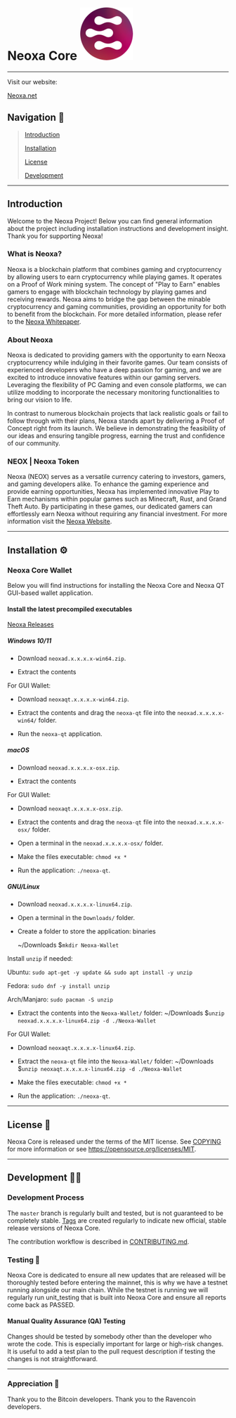 # Neoxa Core <img src="https://github.com/0x00ASTRA/imgs/blob/da8ce370006ff3cf71a45b8f3bc0c744dccb573a/crypto/NEOX.png" width=120>

---

Visit our website:

[Neoxa.net](https://neoxa.net)

## Navigation 🧭

> [Introduction](#introduction)
>
> [Installation](#installation)
>
>[License](#license)
>
>[Development](#development)

---

## Introduction

Welcome to the Neoxa Project! Below you can find general information about the project including installation instructions and development insight. Thank you for supporting Neoxa!

### What is Neoxa?

Neoxa is a blockchain platform that combines gaming and cryptocurrency by allowing users to earn cryptocurrency while playing games. It operates on a Proof of Work mining system. The concept of "Play to Earn" enables gamers to engage with blockchain technology by playing games and receiving rewards. Neoxa aims to bridge the gap between the minable cryptocurrency and gaming communities, providing an opportunity for both to benefit from the blockchain. For more detailed information, please refer to the [Neoxa Whitepaper](https://www.neoxa.net/whitepaper).

### About Neoxa

Neoxa is dedicated to providing gamers with the opportunity to earn Neoxa cryptocurrency while indulging in their favorite games. Our team consists of experienced developers who have a deep passion for gaming, and we are excited to introduce innovative features within our gaming servers. Leveraging the flexibility of PC Gaming and even console platforms, we can utilize modding to incorporate the necessary monitoring functionalities to bring our vision to life.

In contrast to numerous blockchain projects that lack realistic goals or fail to follow through with their plans, Neoxa stands apart by delivering a Proof of Concept right from its launch. We believe in demonstrating the feasibility of our ideas and ensuring tangible progress, earning the trust and confidence of our community.

### NEOX | Neoxa Token

Neoxa (NEOX) serves as a versatile currency catering to investors, gamers, and gaming developers alike. To enhance the gaming experience and provide earning opportunities, Neoxa has implemented innovative Play to Earn mechanisms within popular games such as Minecraft, Rust, and Grand Theft Auto. By participating in these games, our dedicated gamers can effortlessly earn Neoxa without requiring any financial investment. For more information visit the [Neoxa Website](https://neoxa.net).

---

## Installation ⚙️

### Neoxa Core Wallet

Below you will find instructions for installing the Neoxa Core and Neoxa QT GUI-based wallet application.

#### Install the latest precompiled executables

[Neoxa Releases](https://github.com/NeoxaChain/Neoxa/releases)

##### Windows 10/11

- Download `neoxad.x.x.x.x-win64.zip`.

- Extract the contents

For GUI Wallet:

- Download `neoxaqt.x.x.x.x-win64.zip`.

- Extract the contents and drag the `neoxa-qt` file into the `neoxad.x.x.x.x-win64/` folder.

- Run the `neoxa-qt` application.

##### macOS

- Download `neoxad.x.x.x.x-osx.zip`.

- Extract the contents

For GUI Wallet:

- Download `neoxaqt.x.x.x.x-osx.zip`.

- Extract the contents and drag the `neoxa-qt` file into the `neoxad.x.x.x.x-osx/` folder.

- Open a terminal in the `neoxad.x.x.x.x-osx/` folder.

- Make the files executable:
    `chmod +x *`

- Run the application:
    `./neoxa-qt`.

##### GNU/Linux

- Download `neoxad.x.x.x.x-linux64.zip`.

- Open a terminal in the `Downloads/` folder.

- Create a folder to store the application: binaries

     ~/Downloads $`mkdir Neoxa-Wallet`

Install `unzip` if needed:

Ubuntu:
    `sudo apt-get -y update && sudo apt install -y unzip`

Fedora:
    `sudo dnf -y install unzip`

Arch/Manjaro:
    `sudo pacman -S unzip`

- Extract the contents into the `Neoxa-Wallet/` folder:
    ~/Downloads $`unzip neoxad.x.x.x.x-linux64.zip -d ./Neoxa-Wallet`

For GUI Wallet:

- Download `neoxaqt.x.x.x.x-linux64.zip`.

- Extract the `neoxa-qt` file into the `Neoxa-Wallet/` folder:
    ~/Downloads $`unzip neoxaqt.x.x.x.x-linux64.zip -d ./Neoxa-Wallet`

- Make the files executable:
    `chmod +x *`

- Run the application:
    `./neoxa-qt`.

---

## License 🔏

Neoxa Core is released under the terms of the MIT license. See [COPYING](COPYING) for more
information or see https://opensource.org/licenses/MIT.

---

## Development 👨‍💻

### Development Process

The `master` branch is regularly built and tested, but is not guaranteed to be
completely stable. [Tags](https://github.com/NeoxaChain/Neoxa/tags) are created
regularly to indicate new official, stable release versions of Neoxa Core.

The contribution workflow is described in [CONTRIBUTING.md](CONTRIBUTING.md).

### Testing 🧪

Neoxa Core is dedicated to ensure all new updates that are released will be thoroughly tested before entering the mainnet, this is why we have a testnet running alongside our main chain. While the testnet is running we will regularly run unit_testing that is built into Neoxa Core and ensure all reports come back as PASSED.

#### Manual Quality Assurance (QA) Testing

Changes should be tested by somebody other than the developer who wrote the
code. This is especially important for large or high-risk changes. It is useful
to add a test plan to the pull request description if testing the changes is
not straightforward.

---

### Appreciation 🙏

Thank you to the Bitcoin developers.
Thank you to the Ravencoin developers.
